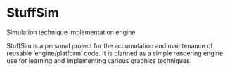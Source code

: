 StuffSim
========

Simulation technique implementation engine

StuffSim is a personal project for the accumulation and maintenance of reusable ‘engine/platform’ code.
It is planned as a simple rendering engine use for learning and implementing various graphics techniques.
